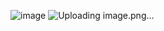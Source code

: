 ![image](https://github.com/user-attachments/assets/0378790e-b651-4a09-83d1-83054a647bda)
![Uploading image.png…]()
